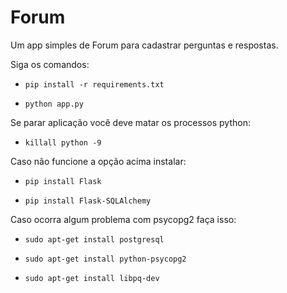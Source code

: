 Forum
====================

Um app simples de Forum para cadastrar perguntas e respostas.


Siga os comandos:

* `pip install -r requirements.txt`

* `python app.py`

Se parar aplicação você deve matar os processos python:

* `killall python -9`


Caso não funcione a opção acima instalar:

* `pip install Flask`

* `pip install Flask-SQLAlchemy`

Caso ocorra algum problema com psycopg2 faça isso:

* `sudo apt-get install postgresql`

* `sudo apt-get install python-psycopg2`

* `sudo apt-get install libpq-dev`


